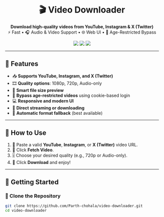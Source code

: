 <h1 align="center">🎬 Video Downloader</h1>

<p align="center">
  <strong>Download high-quality videos from YouTube, Instagram & X (Twitter)</strong><br/>
  ⚡️ Fast • 🎧 Audio & Video Support • 🌐 Web UI • 🔐 Age-Restricted Bypass
</p>

<p align="center">
  <img src="https://img.shields.io/badge/yt--dlp-powered-blue?style=flat-square" />
  <img src="https://img.shields.io/badge/built%20with-react%20&%20express-61dafb?style=flat-square" />
  <img src="https://img.shields.io/github/license/your-username/video-downloader?style=flat-square" />
</p>

---

## 🌟 Features

- 📥 **Supports YouTube, Instagram, and X (Twitter)**
- 🎞️ **Quality options**: 1080p, 720p, Audio-only
- 🧠 **Smart file size preview**
- 🔐 **Bypass age-restricted videos** using cookie-based login
- 💻 **Responsive and modern UI**
- 🚀 **Direct streaming or downloading**
- 🔄 **Automatic format fallback** (best available)

---

## 🧠 How to Use

1. 🔗 Paste a valid **YouTube**, **Instagram**, or **X (Twitter)** video URL.
2. 🎯 Click **Fetch Video**.
3. 🎚️ Choose your desired quality (e.g., 720p or Audio-only).
4. 💾 Click **Download** and enjoy!

---

## 🔧 Getting Started

### 📁 Clone the Repository

```bash
git clone https://github.com/Parth-chohala/video-downloader.git
cd video-downloader
